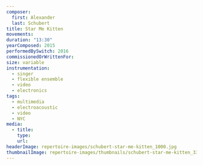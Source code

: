 ```yaml
---
composer:
  first: Alexander
  last: Schubert
title: Star Me Kitten
movements:
duration: "13:30"
yearComposed: 2015
performedBySwitch: 2016
commissionedOrWrittenFor:
size: variable
instrumentation:
  - singer
  - flexible ensemble
  - video
  - electronics
tags:
  - multimedia
  - electroacoustic
  - video
  - NYC
media:
  - title:
    type:
    url:
headerImage: repertoire-images/schubert-star-me-kitten_1000.jpg
thumbnailImage: repertoire-images/thumbnails/schubert-star-me-kitten_330.jpg
---
```

